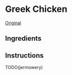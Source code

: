 # Greek Chicken

[Original](https://www.twopeasandtheirpod.com/wprm_print/42397)

## Ingredients

## Instructions

TODO(jermowery)